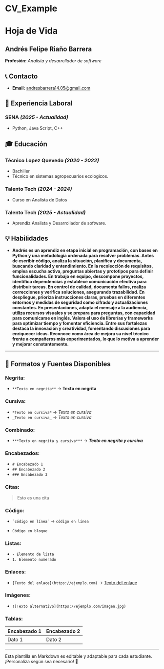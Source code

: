 # CV_Example
# Hoja de Vida

## Andrés Felipe Riaño Barrera
**Profesión:** _Analista y desarrollador de software_

## 📞 Contacto
- **Email:** [andresbarrera14.05@gmail.com](andresbarrera14.05@gmailcom)


## 🏢 Experiencia Laboral
### **SENA** _(2025 - Actualidad)_
- Python, Java Script, C++

## 🎓 Educación
### **Técnico Lopez Quevedo** _(2020 - 2022)_
- Bachiller
- Técnico en sistemas agropecuarios ecologicos.
### **Talento Tech** _(2024 - 2024)_
- Curso en Analista de Datos
### **Talento Tech** _(2025 - Actualidad)_
- Aprendiz Analista y Desarrollador de software.
## 💡 Habilidades
- **Andrés es un aprendiz en etapa inicial en programación, con bases en Python y una metodología ordenada para resolver problemas. Antes de escribir código, analiza la situación, planifica y documenta, buscando claridad y entendimiento. En la recolección de requisitos, emplea escucha activa, preguntas abiertas y prototipos para definir funcionalidades. En trabajo en equipo, descompone proyectos, identifica dependencias y establece comunicación efectiva para distribuir tareas. En control de calidad, documenta fallos, realiza correcciones y verifica soluciones, asegurando trazabilidad. En despliegue, prioriza instrucciones claras, pruebas en diferentes entornos y medidas de seguridad como cifrado y actualizaciones constantes. En presentaciones, adapta el mensaje a la audiencia, utiliza recursos visuales y se prepara para preguntas, con capacidad para comunicarse en inglés. Valora el uso de librerías y frameworks para optimizar tiempo y fomentar eficiencia. Entre sus fortalezas destaca la innovación y creatividad, fomentando discusiones para enriquecer ideas. Reconoce como área de mejora su nivel técnico frente a compañeros más experimentados, lo que lo motiva a aprender y mejorar constantemente.**

---

## 🎨 Formatos y Fuentes Disponibles

### **Negrita:**
- `**Texto en negrita**` → **Texto en negrita**

### **Cursiva:**
- `*Texto en cursiva*` → *Texto en cursiva*
- `_Texto en cursiva_` → _Texto en cursiva_

### **Combinado:**
- `***Texto en negrita y cursiva***` → ***Texto en negrita y cursiva***

### **Encabezados:**
- `# Encabezado 1`
- `## Encabezado 2`
- `### Encabezado 3`

### **Citas:**
> Esto es una cita

### **Código:**
- `` `código en línea` `` → `código en línea`
- ```
  Código en bloque
  ```

### **Listas:**
- `- Elemento de lista`
- `1. Elemento numerado`

### **Enlaces:**
- `[Texto del enlace](https://ejemplo.com)` → [Texto del enlace](https://ejemplo.com)

### **Imágenes:**
- `![Texto alternativo](https://ejemplo.com/imagen.jpg)`

### **Tablas:**
| Encabezado 1 | Encabezado 2 |
|-------------|-------------|
| Dato 1     | Dato 2      |

---

Esta plantilla en Markdown es editable y adaptable para cada estudiante. ¡Personaliza según sea necesario! 🎯

